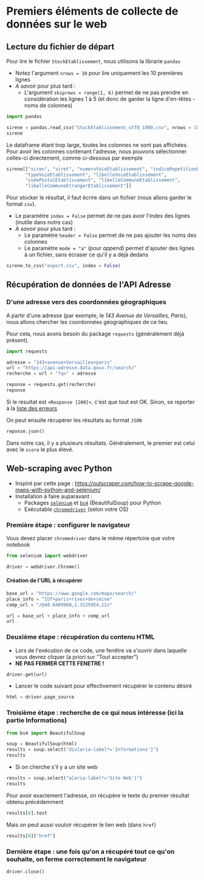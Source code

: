 # Premiers éléments de collecte de données sur le web

## Lecture du fichier de départ

Pour lire le fichier `StockEtablissement`, nous utilisons la librarie `pandas`

- Notez l'argument `nrows = 10` pour lire uniquement les 10 premières lignes
- *A savoir* pour plus tard : 
    - L'argument `skiprows = range(1, 6)` permet de ne pas prendre en considération les lignes 1 à 5 (et donc de garder la ligne d'en-têtes - noms de colonnes)

```python
import pandas

sirene = pandas.read_csv("StockEtablissement_utf8_1000.csv", nrows = 10)
sirene
```

Le dataframe étant trop large, toutes les colonnes ne sont pas affichées. Pour avoir les colonnes contenant l'adresse, nous pouvons sélectionner celles-ci directement, comme ci-dessous par exemple

```python
sirene[["siren", "siret", "numeroVoieEtablissement", "indiceRepetitionEtablissement",
       "typeVoieEtablissement", "libelleVoieEtablissement",
       "codePostalEtablissement", "libelleCommuneEtablissement",
       "libelleCommuneEtrangerEtablissement"]]
```

Pour stocker le résultat, il faut écrire dans un fichier (nous allons garder le format `csv`).

- Le paramètre `index = False` permet de ne pas avoir l'index des lignes (inutile dans notre cas)
- *A savoir* pour plus tard : 
    - Le paramètre `header = False` permet de ne pas ajouter les noms des colonnes
    - Le paramètre `mode = "a"` (pour *append*) permet d'ajouter des lignes à un fichier, sans écraser ce qu'il y a déjà dedans

```python
sirene.to_csv("export.csv", index = False)
```

## Récupération de données de l'API Adresse

### D'une adresse vers des coordonnées géographiques

A partir d'une adresse (par exemple, le *143 Avenue de Versailles, Paris*), nous allons chercher les coordonnées géographiques de ce lieu. 

Pour cela, nous avons besoin du package `requests` (généralement déjà présent).

```python
import requests

adresse = "143+avenue+Versailles+paris"
url = "https://api-adresse.data.gouv.fr/search/"
recherche = url + "?q=" + adresse

reponse = requests.get(recherche)
reponse
```

Si le résultat est `<Response [200]>`, c'est que tout est OK. Sinon, se reporter à la [liste des erreurs](https://developer.mozilla.org/en-US/docs/Web/HTTP/Status)

On peut ensuite récupérer les résultats au format `JSON` 

```python
reponse.json()
```

Dans notre cas, il y a plusieurs résultats. Généralement, le premier est celui avec le `score` le plus élevé.

## Web-scraping avec Python

- Inspiré par cette page : <https://outscraper.com/how-to-scrape-google-maps-with-python-and-selenium/>
- Installation à faire auparavant :
    - Packages [`selenium`](https://selenium-python.readthedocs.io/api.html#locate-elements-by) et [`bs4`](https://www.crummy.com/software/BeautifulSoup) (BeautifulSoup) pour Python
    - Exécutable [`chromedriver`](https://chromedriver.chromium.org/downloads) (selon votre OS)

### Première étape : configurer le navigateur 

Vous devez placer `chromedriver` dans le même répertoire que votre notebook

```python
from selenium import webdriver

driver = webdriver.Chrome()
```

#### Création de l'URL à récupérer

```python
base_url = "https://www.google.com/maps/search/"
place_info = "IUT+paris+rives+de+seine"
comp_url = "/@48.8489968,2.3125954,12z"

url = base_url + place_info + comp_url
url
```

### Deuxième étape : récupération du contenu HTML

- Lors de l'exécution de ce code, une fenêtre va s'ouvrir dans laquelle vous devrez cliquer (a priori sur "Tout accepter")
- **NE PAS FERMER CETTE FENETRE !**

```python
driver.get(url)
```

- Lancer le code suivant pour effectivement récupérer le contenu désiré

```python
html = driver.page_source
```

### Troisième étape : recherche de ce qui nous intéresse (ici la partie Informations)

```python
from bs4 import BeautifulSoup

soup = BeautifulSoup(html)
results = soup.select("div[aria-label*='Informations']")
results
```

- Si on cherche s'il y a un site web 

```python
results = soup.select("a[aria-label*='Site Web']")
results
```

Pour avoir exactement l'adresse, on récupère le texte du premier résultat obtenu précédemment

```python
results[0].text
```

Mais on peut aussi vouloir récupérer le lien web (dans `href`)

```python
results[0]["href"]
```

### Dernière étape : une fois qu'on a récupéré tout ce qu'on souhaite, on ferme correctement le navigateur

```python
driver.close()
```
